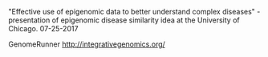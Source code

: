 "Effective use of epigenomic data to better understand complex diseases" - presentation of epigenomic disease similarity idea at the University of Chicago. 07-25-2017

GenomeRunner http://integrativegenomics.org/

